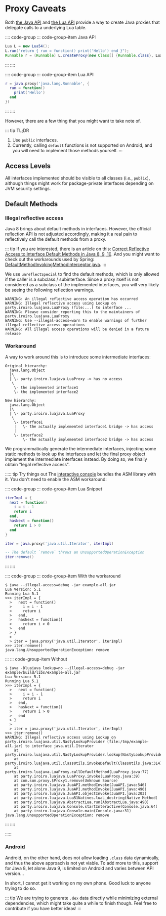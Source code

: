 # Proxy Caveats

Both [the Java API](./javadoc/party/iroiro/luajava/Lua.html#createProxy(java.lang.Class[],party.iroiro.luajava.Lua.Conversion)) and [the Lua API](./api.md#proxy-jclass-table-function) provide a way to create Java proxies that delegate calls to a underlying Lua table.

:::: code-group
::: code-group-item Java API
```java
Lua L = new Lua54();
L.run("return { run = function() print('Hello') end }");
Runnable r = (Runnable) L.createProxy(new Class[] {Runnable.class}, Lua.Conversion.SEMI);
```
:::
::::

:::: code-group
::: code-group-item Lua API
```lua
r = java.proxy('java.lang.Runnable', {
  run = function()
    print('Hello')
  end
})
```
:::
::::

However, there are a few thing that you might want to take note of.

::: tip TL;DR
1. Use `public` interfaces.
2. Currently, calling `default` functions is not supported on Android, and you will need to implement those methods yourself.
:::

## Access Levels

All interfaces implemented should be visible to all classes (i.e., `public`), although things might work for package-private interfaces depending on JVM security settings.

## Default Methods

### Illegal reflective access

Java 8 brings about default methods in interfaces.
However, the official reflection API is not adjusted accordingly,
making it a real pain to reflectively call the default methods from a proxy.

::: tip
If you are interested, there is an article on this: [Correct Reflective Access to Interface Default Methods in Java 8, 9, 10](https://blog.jooq.org/correct-reflective-access-to-interface-default-methods-in-java-8-9-10/). And you might want to check out the workarounds used by Spring: [DefaultMethodInvokingMethodInterceptor.java](https://github.com/spring-projects/spring-data-commons/blob/6a23723f07669e5d4031b3378b3af40e0d15eb82/src/main/java/org/springframework/data/projection/DefaultMethodInvokingMethodInterceptor.java).
:::

We use `unreflectSpecial` to find the default methods, which is only allowed if the caller is a subclass / subinterface. Since a proxy itself is not considered as a subclass of the implemented interfaces, you will very likely be seeing the following reflection warnings.

```
WARNING: An illegal reflective access operation has occurred
WARNING: Illegal reflective access using Lookup on party.iroiro.luajava.LuaProxy (file:...) to interface ...
WARNING: Please consider reporting this to the maintainers of party.iroiro.luajava.LuaProxy
WARNING: Use --illegal-access=warn to enable warnings of further illegal reflective access operations
WARNING: All illegal access operations will be denied in a future release
```

### Workaround

A way to work around this is to introduce some intermediate interfaces:

```
Original hierarchy:
  java.lang.Object
  |\
  | \- party.iroiro.luajava.LuaProxy -> has no access
   \
    \- the implemented interface1
    \- the implemented interface2

New hierarchy:
  java.lang.Object
  |\
  | \- party.iroiro.luajava.LuaProxy
   \
    \- interface1
    |   \- the actually implemented interface1 bridge -> has access
    |
    \- interface2
        \- the actually implemented interface2 bridge -> has access
```

We programmatically generate the intermediate interfaces, injecting some static methods
to look up the interfaces and let the final proxy object implement the intermediate interfaces instead.
By doing so, we finally obtain "legal reflective access".

::::: tip Try things out
The [interactive console](./console.md) bundles the ASM library with it. You don't need to enable the ASM workaround:

:::: code-group
::: code-group-item Lua Snippet
```lua
iterImpl = {
  next = function()
    i = i - 1
    return i
  end,
  hasNext = function()
    return i > 0
  end
}

iter = java.proxy('java.util.Iterator', iterImpl)

-- The default `remove` throws an UnsupportedOperationException
iter:remove()
```
:::
::::

:::: code-group
::: code-group-item With the workaround
```shell-session
$ java --illegal-access=debug -jar example-all.jar
Lua Version: 5.1
Running Lua 5.1
>>> iterImpl = {
  >   next = function()
  >     i = i - 1
  >     return i
  >   end,
  >   hasNext = function()
  >     return i > 0
  >   end
  > }
  > 
  > iter = java.proxy('java.util.Iterator', iterImpl)
>>> iter:remove()
java.lang.UnsupportedOperationException: remove
```
:::
::: code-group-item Without
```shell-session
$ java -Dluajava_lookup=no --illegal-access=debug -jar example/build/libs/example-all.jar   
Lua Version: 5.1
Running Lua 5.1
>>> iterImpl = {
  >   next = function()
  >     i = i - 1
  >     return i
  >   end,
  >   hasNext = function()
  >     return i > 0
  >   end
  > }
  > 
  > iter = java.proxy('java.util.Iterator', iterImpl)
>>> iter:remove()
WARNING: Illegal reflective access using Lookup on party.iroiro.luajava.util.NastyLookupProvider (file:/tmp/example-all.jar) to interface java.util.Iterator
	at party.iroiro.luajava.util.NastyLookupProvider.lookup(NastyLookupProvider.java:72)
	at party.iroiro.luajava.util.ClassUtils.invokeDefault(ClassUtils.java:314)
	at party.iroiro.luajava.LuaProxy.callDefaultMethod(LuaProxy.java:77)
	at party.iroiro.luajava.LuaProxy.invoke(LuaProxy.java:39)
	at com.sun.proxy.$Proxy1.remove(Unknown Source)
	at party.iroiro.luajava.JuaAPI.methodInvoke(JuaAPI.java:546)
	at party.iroiro.luajava.JuaAPI.methodInvoke(JuaAPI.java:490)
	at party.iroiro.luajava.JuaAPI.objectInvoke(JuaAPI.java:203)
	at party.iroiro.luajava.Lua51Natives.luaL_dostring(Native Method)
	at party.iroiro.luajava.AbstractLua.run(AbstractLua.java:490)
	at party.iroiro.luajava.Console.startInteractive(Console.java:64)
	at party.iroiro.luajava.Console.main(Console.java:31)
java.lang.UnsupportedOperationException: remove
```
:::
::::

:::::

### Android

Android, on the other hand, does not allow loading `.class` data dynamically,
and thus the above approach is not yet viable. To add more to this, support for Java 8, let alone Java 9, is limited on Android and varies between API version...

In short, I cannot get it working on my own phone. Good luck to anyone trying to do so.

::: tip
We are trying to generate `.dex` data directly while minimizing external dependencies, which might take quite a while to finish though.
Feel free to contribute if you have better ideas!
:::
